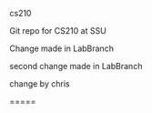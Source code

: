 cs210

Git repo for CS210 at SSU

Change made in LabBranch

second change made in LabBranch

change by chris

=====
